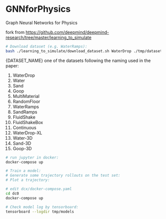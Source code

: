 # GNNforPhysics
Graph Neural Networks for Physics

fork from https://github.com/deepmind/deepmind-research/tree/master/learning_to_simulate

``` bash
# Download dataset (e.g. WaterRamps):
bash ./learning_to_simulate/download_dataset.sh WaterDrop ./tmp/datasets
```

{DATASET_NAME} one of the datasets following the naming used in the paper:
1. WaterDrop
1. Water
1. Sand
1. Goop
1. MultiMaterial
1. RandomFloor
1. WaterRamps
1. SandRamps
1. FluidShake
1. FluidShakeBox
1. Continuous
1. WaterDrop-XL
1. Water-3D
1. Sand-3D
1. Goop-3D

``` bash
# run jupyter in docker:
docker-compose up
```

``` bash
# Train a model:
# Generate some trajectory rollouts on the test set:
# Plot a trajectory:

# edit dcx/docker-compose.yaml
cd dc0
docker-compose up
```

``` bash
# Check model log by tensorboard:
tensorboard --logdir tmp/models
```
